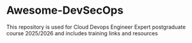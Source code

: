 # Awesome-DevSecOps
This repository is used for Cloud Devops Engineer Expert postgraduate course 2025/2026 and includes training links and resources

